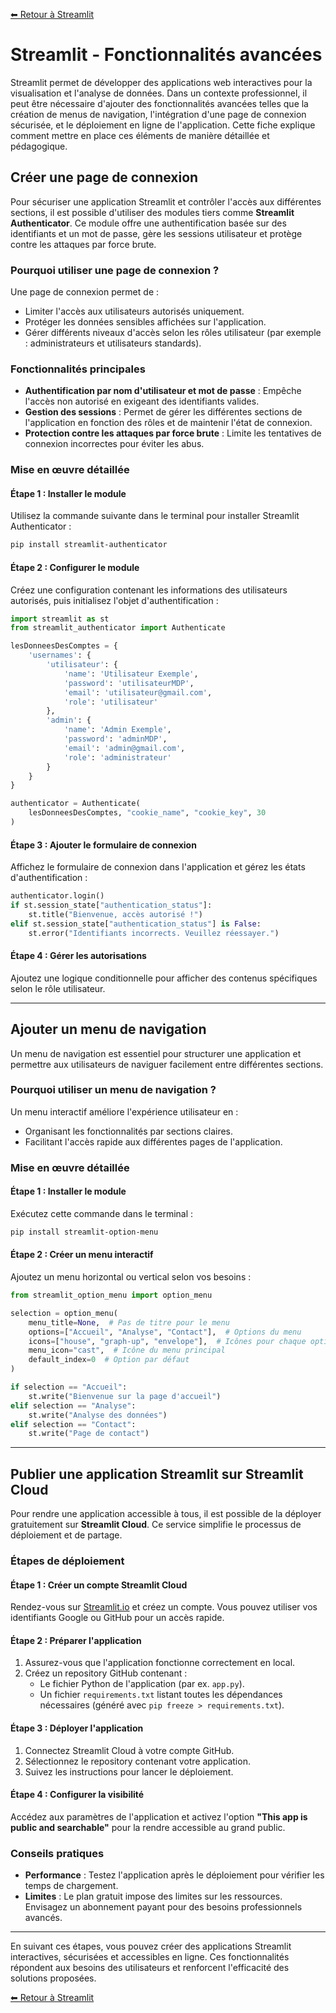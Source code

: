 [⬅ Retour à Streamlit](../README.md)

# **Streamlit - Fonctionnalités avancées**

Streamlit permet de développer des applications web interactives pour la visualisation et l'analyse de données. Dans un contexte professionnel, il peut être nécessaire d'ajouter des fonctionnalités avancées telles que la création de menus de navigation, l'intégration d'une page de connexion sécurisée, et le déploiement en ligne de l'application. Cette fiche explique comment mettre en place ces éléments de manière détaillée et pédagogique.

## Créer une page de connexion

Pour sécuriser une application Streamlit et contrôler l'accès aux différentes sections, il est possible d'utiliser des modules tiers comme **Streamlit Authenticator**. Ce module offre une authentification basée sur des identifiants et un mot de passe, gère les sessions utilisateur et protège contre les attaques par force brute.

### Pourquoi utiliser une page de connexion ?
Une page de connexion permet de :
- Limiter l'accès aux utilisateurs autorisés uniquement.
- Protéger les données sensibles affichées sur l'application.
- Gérer différents niveaux d'accès selon les rôles utilisateur (par exemple : administrateurs et utilisateurs standards).

### Fonctionnalités principales
- **Authentification par nom d'utilisateur et mot de passe** : Empêche l'accès non autorisé en exigeant des identifiants valides.
- **Gestion des sessions** : Permet de gérer les différentes sections de l'application en fonction des rôles et de maintenir l'état de connexion.
- **Protection contre les attaques par force brute** : Limite les tentatives de connexion incorrectes pour éviter les abus.

### Mise en œuvre détaillée

#### Étape 1 : Installer le module
Utilisez la commande suivante dans le terminal pour installer Streamlit Authenticator :
```bash
pip install streamlit-authenticator
```

#### Étape 2 : Configurer le module
Créez une configuration contenant les informations des utilisateurs autorisés, puis initialisez l'objet d'authentification :
```python
import streamlit as st
from streamlit_authenticator import Authenticate

lesDonneesDesComptes = {
    'usernames': {
        'utilisateur': {
            'name': 'Utilisateur Exemple',
            'password': 'utilisateurMDP',
            'email': 'utilisateur@gmail.com',
            'role': 'utilisateur'
        },
        'admin': {
            'name': 'Admin Exemple',
            'password': 'adminMDP',
            'email': 'admin@gmail.com',
            'role': 'administrateur'
        }
    }
}

authenticator = Authenticate(
    lesDonneesDesComptes, "cookie_name", "cookie_key", 30
)
```
#### Étape 3 : Ajouter le formulaire de connexion
Affichez le formulaire de connexion dans l'application et gérez les états d'authentification :
```python
authenticator.login()
if st.session_state["authentication_status"]:
    st.title("Bienvenue, accès autorisé !")
elif st.session_state["authentication_status"] is False:
    st.error("Identifiants incorrects. Veuillez réessayer.")
```
#### Étape 4 : Gérer les autorisations
Ajoutez une logique conditionnelle pour afficher des contenus spécifiques selon le rôle utilisateur.

---

## Ajouter un menu de navigation

Un menu de navigation est essentiel pour structurer une application et permettre aux utilisateurs de naviguer facilement entre différentes sections.

### Pourquoi utiliser un menu de navigation ?
Un menu interactif améliore l'expérience utilisateur en :
- Organisant les fonctionnalités par sections claires.
- Facilitant l'accès rapide aux différentes pages de l'application.

### Mise en œuvre détaillée

#### Étape 1 : Installer le module
Exécutez cette commande dans le terminal :
```bash
pip install streamlit-option-menu
```

#### Étape 2 : Créer un menu interactif
Ajoutez un menu horizontal ou vertical selon vos besoins :
```python
from streamlit_option_menu import option_menu

selection = option_menu(
    menu_title=None,  # Pas de titre pour le menu
    options=["Accueil", "Analyse", "Contact"],  # Options du menu
    icons=["house", "graph-up", "envelope"],  # Icônes pour chaque option
    menu_icon="cast",  # Icône du menu principal
    default_index=0  # Option par défaut
)

if selection == "Accueil":
    st.write("Bienvenue sur la page d'accueil")
elif selection == "Analyse":
    st.write("Analyse des données")
elif selection == "Contact":
    st.write("Page de contact")
```

---

## Publier une application Streamlit sur Streamlit Cloud

Pour rendre une application accessible à tous, il est possible de la déployer gratuitement sur **Streamlit Cloud**. Ce service simplifie le processus de déploiement et de partage.

### Étapes de déploiement

#### Étape 1 : Créer un compte Streamlit Cloud
Rendez-vous sur [Streamlit.io](https://streamlit.io/) et créez un compte. Vous pouvez utiliser vos identifiants Google ou GitHub pour un accès rapide.

#### Étape 2 : Préparer l'application
1. Assurez-vous que l'application fonctionne correctement en local.
2. Créez un repository GitHub contenant :
   - Le fichier Python de l'application (par ex. `app.py`).
   - Un fichier `requirements.txt` listant toutes les dépendances nécessaires (généré avec `pip freeze > requirements.txt`).

#### Étape 3 : Déployer l'application
1. Connectez Streamlit Cloud à votre compte GitHub.
2. Sélectionnez le repository contenant votre application.
3. Suivez les instructions pour lancer le déploiement.

#### Étape 4 : Configurer la visibilité
Accédez aux paramètres de l'application et activez l'option **"This app is public and searchable"** pour la rendre accessible au grand public.

### Conseils pratiques
- **Performance** : Testez l'application après le déploiement pour vérifier les temps de chargement.
- **Limites** : Le plan gratuit impose des limites sur les ressources. Envisagez un abonnement payant pour des besoins professionnels avancés.

---

En suivant ces étapes, vous pouvez créer des applications Streamlit interactives, sécurisées et accessibles en ligne. Ces fonctionnalités répondent aux besoins des utilisateurs et renforcent l'efficacité des solutions proposées.


[⬅ Retour à Streamlit](../README.md)